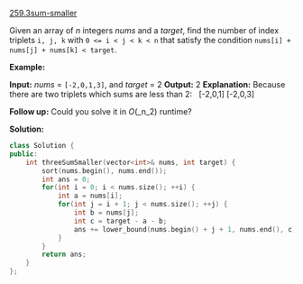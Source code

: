 [259.3sum-smaller](https://leetcode.com/problems/3sum-smaller/)  

Given an array of _n_ integers _nums_ and a _target_, find the number of index triplets `i, j, k` with `0 <= i < j < k < n` that satisfy the condition `nums[i] + nums[j] + nums[k] < target`.

**Example:**

**Input:** _nums_ = `[-2,0,1,3]`, and _target_ = 2
**Output:** 2 
**Explanation:** Because there are two triplets which sums are less than 2:
             \[-2,0,1\]
             \[-2,0,3\]

**Follow up:** Could you solve it in _O_(_n_2) runtime?  



**Solution:**  

```cpp
class Solution {
public:
    int threeSumSmaller(vector<int>& nums, int target) {
        sort(nums.begin(), nums.end());
        int ans = 0;
        for(int i = 0; i < nums.size(); ++i) {
            int a = nums[i];
            for(int j = i + 1; j < nums.size(); ++j) {
                int b = nums[j];
                int c = target - a - b;
                ans += lower_bound(nums.begin() + j + 1, nums.end(), c) - nums.begin() - j - 1;
            }
        }
        return ans;
    }
};
```
      